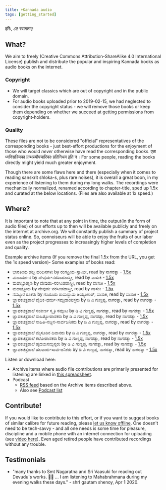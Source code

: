 ```yaml
---
title: +Kannada audio
tags: [getting_started]
---
```


हरिः, ॐ! स्वागतम्!

## What?
We aim to freely (Creative Commons Attribution-ShareAlike 4.0 International License) publish and distribute the popular and inspiring Kannada books as audio books on the internet.

### Copyright
- We will target classics which are out of copyright and in the public domain.
- For audio books uploaded prior to 2019-02-15, we had neglected to consider the copyright status - we will remove those books or keep them depending on whether we succeed at getting permissions from copyright-holders.

### Quality
These files are not to be considered "official" representatives of the corresponding books - just best-effort productions for the enjoyment of those who would *never* otherwise have read the corresponding books. एता ध्वनिसञ्चिका ग्रन्थस्यौपचारिकाः प्रतिनिधय इति न। For some people, reading the books directly might yield much greater enjoyment.

Though there are some flaws here and there (especially when it comes to reading sanskrit shloka-s, plus rare noises), it is overall a great boon, in my experience of listening to them during my long walks. The recordings were mechanically normalized, renamed according to chapter-title, sped up 1.5x and curated at the below locations. (Files are also available at 1x speed.)

## Where?
It is important to note that at any point in time, the output(in the form of audio files) of our efforts up to then will be available publicly and freely on the internet at archive.org. We will constantly publish a summary of project status online. So, connoiseurs will be able to enjoy the fruits of our labor even as the project progresses to increasingly higher levels of completion and quality.

Example archive items (If you remove the final 1.5x from the URL, you get the 1x speed version)-
Some examples of books read:

- ಭಾರತೀಯ ಹಬ್ಬ ಹರಿದಿನಗಳು by ರಂಗಪ್ರಿಯ-ಸ್ವಾಮೀ, read by ನಾಗರತ್ನಾ - [1.5x](https://archive.org/details/bhAratIya-habba-AcharaNegaLu-rangapriya-swamy-1.5x)
- ಮಹಾದರ್ಶನ by ದೇವುಡು-ನರಸಿಂಹಶಾಸ್ತ್ರೀ, read by ವಾಸುಕಿ - [1.5x](https://archive.org/details/mahA-darshana-devuDu-narasimha-shAstrI-1.5x)
- ಮಹಾಭ್ರಾಹ್ಮಣ by ದೇವುಡು-ನರಸಿಂಹಶಾಸ್ತ್ರೀ, read by ವಾಸುಕಿ - [1.5x](https://archive.org/details/MahaBrahmana-by-DevuduAudio-1.5x)
- ಮಹಾಕ್ಷತ್ರಿಯ by ದೇವುಡು-ನರಸಿಂಹಶಾಸ್ತ್ರೀ, read by ವಾಸುಕಿ - [1.5x](https://archive.org/details/mahA-kShatriya-devuDu-narasimha-shAstrI-1.5x)
- ನಮ್ಮೂರ ರಸಿಕರು by ಗೊರೂರು ರಾಮಸ್ವಾಮಿ ಅಯ್ಯಂಗಾರ್, ವಾಸುಕಿ, read by ವಾಸುಕಿ - [1.5x](https://archive.org/details/nammuura-rasikaru-1.5x)
- ಜ್ಞಾಪಕಚಿತ್ರಶಾಲೆ ವೈದಿಕ-ಧರ್ಮ-ಸಮ್ಪ್ರದಾಯಸ್ಥರು by ಡಿ ವಿ ಗುಣ್ಡಪ್ಪ, ನಾಗರತ್ನಾ, read by ನಾಗರತ್ನಾ - [1.5x](https://archive.org/details/dvg-jnapaka-chitra-shaale-vaidika-dharma-sampradAyastharu-1.5x)
- ಜ್ಞಾಪಕಚಿತ್ರಶಾಲೆ ಸಂಕೀರ್ಣ ಸ್ಮೃತಿ ಸಮ್ಪುಟ by ಡಿ ವಿ ಗುಣ್ಡಪ್ಪ, ನಾಗರತ್ನಾ, read by ನಾಗರತ್ನಾ - [1.5x](https://archive.org/details/dvg-jnapaka-chitra-shaale-sankIrNa-smRti-sampuTa-1.5x)
- ಜ್ಞಾಪಕಚಿತ್ರಶಾಲೆ ಸಾಹಿತ್ಯೋಪಾಸಕರು by ಡಿ ವಿ ಗುಣ್ಡಪ್ಪ, ನಾಗರತ್ನಾ, read by ನಾಗರತ್ನಾ - [1.5x](https://archive.org/details/dvg-jnapaka-chitra-shaale-sAhityopAsakaru-1.5x)
- ಜ್ಞಾಪಕಚಿತ್ರಶಾಲೆ ಸಾಹಿತಿ-ಸಜ್ಜನ-ಸಾರ್ವಜನಿಕರು by ಡಿ ವಿ ಗುಣ್ಡಪ್ಪ, ನಾಗರತ್ನಾ, read by ನಾಗರತ್ನಾ - [1.5x](https://archive.org/details/dvg-jnapaka-chitra-shaale-sAhiti-sajjana-sArvajanikaru-1.5x)
- ಜ್ಞಾಪಕಚಿತ್ರಶಾಲೆ ಮೈಸೂರಿನ ದಿವಾನರು by ಡಿ ವಿ ಗುಣ್ಡಪ್ಪ, ನಾಗರತ್ನಾ, read by ನಾಗರತ್ನಾ - [1.5x](https://archive.org/details/dvg-jnapaka-chitra-shaale-maisUrina-dIvAnaru-1.5x)
- ಜ್ಞಾಪಕಚಿತ್ರಶಾಲೆ ಕಲೋಪಾಸಕರು by ಡಿ ವಿ ಗುಣ್ಡಪ್ಪ, ನಾಗರತ್ನಾ, read by ನಾಗರತ್ನಾ - [1.5x](https://archive.org/details/dvg-jnapaka-chitra-shaale-kalopAsakaru-1.5x)
- ಜ್ಞಾಪಕಚಿತ್ರಶಾಲೆ ಹೃದಯಸಮ್ಪನ್ನರು by ಡಿ ವಿ ಗುಣ್ಡಪ್ಪ, ನಾಗರತ್ನಾ, read by ನಾಗರತ್ನಾ - [1.5x](https://archive.org/details/dvg-jnapaka-chitra-shaale-hRdaya-sampannaru-1.5x)
- ಜ್ಞಾಪಕಚಿತ್ರಶಾಲೆ ಹಲವಾರು-ಸಾರ್ವಜನಿಕರು by ಡಿ ವಿ ಗುಣ್ಡಪ್ಪ, ನಾಗರತ್ನಾ, read by ನಾಗರತ್ನಾ - [1.5x](https://archive.org/details/jnApaka-chitra-shAle-halavAru-sArvajanikaru-1.5x)

Listen or download here:
- Archive items where audio file contributions are primarily presented for listening are linked in [this spreadsheet](https://docs.google.com/spreadsheets/d/1YTU1e2CIeUXqsu06z_pfugpt3lkMeXeZLbLauOtksCQ/edit#gid=556879388).
- Podcast
  - [RSS feed](http://api.vedavaapi.org/scala/podcasts/v1/archiveRequests?archiveRequestUri=https%3A%2F%2Fgithub.com%2Fsanskrit-coders%2Frss-feeds%2Fraw%2Fmaster%2Ffeeds%2Fkn%2FrequestJsons%2FnAgusPodcasts.json) based on the Archive items described above.
  - Also see [Podcast list](https://docs.google.com/spreadsheets/d/1KMhtMaHCQpucqxH3aVcmYmPvQyV9vmunvckV2ARvD4M/edit#gid=0)

## Contribute!

If you would like to contribute to this effort, or if you want to suggest books of similar calibre for future reading, please [let us know offline](https://github.com/sanskrit/issues/new). One doesn't need to be tech-savvy - and all one needs is some time for pleasure, discipline and a mobile phone with an internet connection for uploading (see [video here](https://www.youtube.com/watch?v=FpwDrXkW1zo)). Even aged retired people have contributed recordings without any trouble.

## Testimonials
- "many thanks to Smt Nagaratna and Sri Vaasuki for reading out Devudu's works. 🙏🏼 ... I am listening to Mahabrahmana during my evening walks these days." - shrI gautam shenoy, Apr 1 2020.